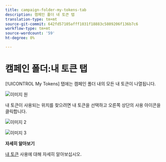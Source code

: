 ```yaml
---
title: campaign-folder-my-tokens-tab
description: 캠페인 폴더 내 토큰 탭
translation-type: tm+mt
source-git-commit: 642fd57105afff1031f18883c5809206f136b7c6
workflow-type: tm+mt
source-wordcount: '59'
ht-degree: 0%

---
```



# 캠페인 폴더:내 토큰 탭

[!UICONTROL My Tokens] 탭에는 캠페인 폴더 내의 모든 내 토큰이 나열됩니다.

![이미지 원](/help/sky/assets/campaign-folders/campaign-folder-my-tokens-tab/campaign-folder-my-tokens-tab-1.png)

내 토큰이 사용되는 위치를 찾으려면 내 토큰을 선택하고 오른쪽 상단의 사용 아이콘을 클릭합니다.

![이미지 2](/help/sky/assets/campaign-folders/campaign-folder-my-tokens-tab/campaign-folder-my-tokens-tab-2.png)

![이미지 3](/help/sky/assets/campaign-folders/campaign-folder-my-tokens-tab/campaign-folder-my-tokens-tab-3.png)

**자세히 알아보기**

[내 토큰](/help/sky/understanding-my-tokens.md) 사용에 대해 자세히 알아보십시오.

